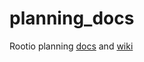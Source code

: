 planning_docs
=============

Rootio planning [docs](https://drive.google.com/folderview?id=0B_QUQwc1zgDhMGZnSWZDWjhaWUE) and [wiki](https://github.com/rootio/planning_docs/wiki/)

